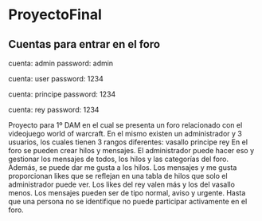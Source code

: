 # ProyectoFinal
## Cuentas para entrar en el foro
cuenta: admin
password: admin

cuenta: user
password: 1234

cuenta: principe
password: 1234

cuenta: rey
password: 1234

Proyecto para 1º DAM en el cual se presenta un foro relacionado con el videojuego world of warcraft. En el mismo existen un administrador y 3 usuarios, los cuales tienen 3 rangos diferentes:
vasallo
principe
rey
En el foro se pueden crear hilos y mensajes. El administrador puede hacer eso y gestionar los mensajes de todos, los hilos y las categorías del foro. Además, se puede dar me gusta a los hilos.
Los mensajes y me gusta proporcionan likes que se reflejan en una tabla de hilos que solo el administrador puede ver. Los likes del rey valen más y los del vasallo menos. Los mensajes pueden ser
de tipo normal, aviso y urgente. 
Hasta que una persona no se identifique no puede participar activamente en el foro.